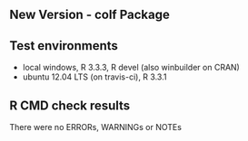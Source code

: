 ## New Version - colf Package

## Test environments
* local windows, R 3.3.3, R devel (also winbuilder on CRAN)
* ubuntu 12.04 LTS (on travis-ci), R 3.3.1

## R CMD check results
There were no ERRORs, WARNINGs or NOTEs


